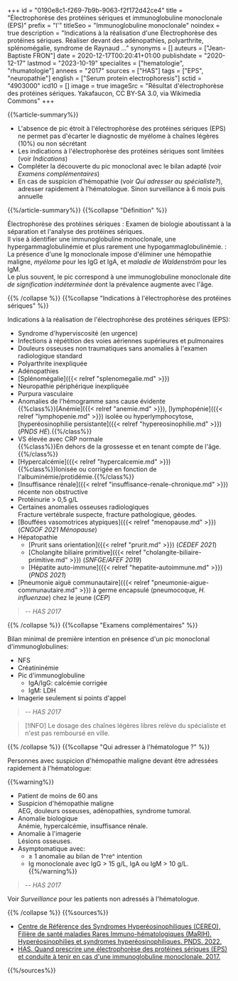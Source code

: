 +++
id = "0190e8c1-f269-7b9b-9063-f2f172d42ce4"
title = "Électrophorèse des protéines sériques et immunoglobuline monoclonale (EPS)"
prefix = "l'"
titleSeo = "Immunoglobuline monoclonale"
noindex = true
description = "Indications à la réalisation d'une Électrophorèse des protéines sériques. Réaliser devant des adénopathies, polyarthrite, splénomégalie, syndrome de Raynaud ..."
synonyms = []
auteurs = ["Jean-Baptiste FRON"]
date = 2020-12-17T00:20:41+01:00
publishdate = "2020-12-17"
lastmod = "2023-10-19"
specialites = ["hematologie", "rhumatologie"]
annees = "2017"
sources = ["HAS"]
tags = ["EPS", "neuropathie"]
english = ["Serum protein electrophoresis"]
sctid = "4903000"
icd10 = []
image = true
imageSrc = "Résultat d'électrophorèse des protéines sériques. Yakafaucon, CC BY-SA 3.0, via Wikimedia Commons"
+++

{{%article-summary%}}

- L'absence de pic étroit à l'électrophorèse des protéines sériques (EPS) ne permet pas d'écarter le diagnostic de myélome à chaînes légères (10%) ou non sécrétant
- Les indications à l'électrophorèse des protéines sériques sont limitées (voir *Indications*)
- Compléter la découverte du pic monoclonal avec le bilan adapté (voir *Examens complémentaires*)
- En cas de suspicion d'hémopathie (voir *Qui adresser au spécialiste?*), adresser rapidement à l'hématologue. Sinon surveillance à 6 mois puis annuelle

{{%/article-summary%}}
{{%collapse "Définition" %}}

Électrophorèse des protéines sériques
: Examen de biologie aboutissant à la séparation et l'analyse des protéines sériques.  
Il vise à identifier une immunoglobuline monoclonale, une hypergammaglobulinémie et plus rarement une hypogammaglobulinémie.
: La présence d'une Ig monoclonale impose d'éliminer une hémopathie maligne, *myélome* pour les IgG et IgA, et *maladie de Waldenström* pour les IgM.  
Le plus souvent, le pic correspond à une immunoglobuline monoclonale dite *de signification indéterminée* dont la prévalence augmente avec l'âge.

{{% /collapse %}}
{{%collapse "Indications à l'électrophorèse des protéines sériques" %}}

Indications à la réalisation de l'électrophorèse des protéines sériques (EPS):

- Syndrome d'hyperviscosité (en urgence)
- Infections à répétition des voies aériennes supérieures et pulmonaires
- Douleurs osseuses non traumatiques sans anomalies à l'examen radiologique standard
- Polyarthrite inexpliquée
- Adénopathies
- [Splénomégalie]({{< relref "splenomegalie.md" >}})
- Neuropathie périphérique inexpliquée
- Purpura vasculaire
- Anomalies de l'hémogramme sans cause évidente  
  {{%class%}}[Anémie]({{< relref "anemie.md" >}}), [lymphopénie]({{< relref "lymphopenie.md" >}}) isolée ou hyperlymphocytose, [hyperéosinophilie persistante]({{< relref "hypereosinophilie.md" >}}) (*PNDS HE*).{{%/class%}}
- VS élevée avec CRP normale  
  {{%class%}}En dehors de la grossesse et en tenant compte de l'âge.{{%/class%}}
- [Hypercalcémie]({{< relref "hypercalcemie.md" >}})  
  {{%class%}}Ionisée ou corrigée en fonction de l'albuminémie/protidémie.{{%/class%}}
- [Insuffisance rénale]({{< relref "insuffisance-renale-chronique.md" >}}) récente non obstructive
- Protéinurie > 0,5 g/L
- Certaines anomalies osseuses radiologiques  
  Fracture vertébrale suspecte, fracture pathologique, géodes.
- [Bouffées vasomotrices atypiques]({{< relref "menopause.md" >}}) (*CNGOF 2021 Ménopause*)
- Hépatopathie
  - [Prurit sans orientation]({{< relref "prurit.md" >}}) (*CEDEF 2021*)
  - [Cholangite biliaire primitive]({{< relref "cholangite-biliaire-primitive.md" >}}) (*SNFGE/AFEF 2019*)
  - [Hépatite auto-immune]({{< relref "hepatite-autoimmune.md" >}}) (*PNDS 2021*)
- [Pneumonie aiguë communautaire]({{< relref "pneumonie-aigue-communautaire.md" >}}) à germe encapsulé (pneumocoque, *H. influenzae*) chez le jeune (*CEP*)

> -- *HAS 2017*

{{% /collapse %}}
{{%collapse "Examens complémentaires" %}}

Bilan minimal de première intention en présence d'un pic monoclonal d'immunoglobulines:

- NFS
- Créatininémie
- Pic d'immunoglobuline
  - IgA/IgG: calcémie corrigée
  - IgM: LDH
- Imagerie seulement si points d'appel

> -- *HAS 2017*

> [!INFO]
> Le dosage des chaînes légères libres relève du spécialiste et n'est pas remboursé en ville.

{{% /collapse %}}
{{%collapse "Qui adresser à l'hématologue ?" %}}

Personnes avec suspicion d'hémopathie maligne devant être adressées rapidement à l'hématologue:

{{%warning%}}

- Patient de moins de 60 ans
- Suspicion d'hémopathie maligne  
  AEG, douleurs osseuses, adénopathies, syndrome tumoral.
- Anomalie biologique  
  Anémie, hypercalcémie, insuffisance rénale.
- Anomalie à l'imagerie  
  Lésions osseuses.
- Asymptomatique avec:
  - ≥ 1 anomalie au bilan de 1^re^ intention
  - Ig monoclonale avec IgG > 15 g/L, IgA ou IgM > 10 g/L.
{{%/warning%}}

> -- *HAS 2017*

Voir *Surveillance* pour les patients non adressés à l'hématologue.

{{% /collapse %}}
{{%sources%}}

- [Centre de Référence des Syndromes Hyperéosinophiliques (CEREO), Filière de santé maladies Rares Immuno-hématologiques (MaRIH). Hyperéosinophilies et syndromes hyperéosinophiliques. PNDS. 2022.](https://www.has-sante.fr/jcms/p_3346155/fr/hypereosinophilies-et-syndromes-hypereosinophiliques)
- [HAS. Quand prescrire une électrophorèse des protéines sériques (EPS) et conduite à tenir en cas d'une immunoglobuline monoclonale. 2017.](https://www.has-sante.fr/jcms/c_2742018/fr/quand-prescrire-une-electrophorese-des-proteines-seriques-eps-et-conduite-a-tenir-en-cas-d-une-immunoglobuline-monoclonale)

{{%/sources%}}
